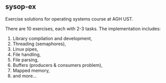 ## sysop-ex
Exercise solutions for operating systems course at AGH UST.


There are 10 exercises, each with 2-3 tasks. The implementation
includes:
1. Library compilation and development, 
2. Threading (semaphores),
3. Linux pipes, 
4. File handling,
5. File parsing,
6. Buffers (producers & consumers problem),
7. Mapped memory,
8. and more...
